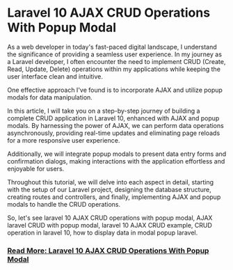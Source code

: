 # Laravel 10 AJAX CRUD Operations With Popup Modal

As a web developer in today's fast-paced digital landscape, I understand the significance of providing a seamless user experience. In my journey as a Laravel developer, I often encounter the need to implement CRUD (Create, Read, Update, Delete) operations within my applications while keeping the user interface clean and intuitive.

One effective approach I've found is to incorporate AJAX and utilize popup modals for data manipulation.

In this article, I will take you on a step-by-step journey of building a complete CRUD application in Laravel 10, enhanced with AJAX and popup modals. By harnessing the power of AJAX, we can perform data operations asynchronously, providing real-time updates and eliminating page reloads for a more responsive user experience.

Additionally, we will integrate popup modals to present data entry forms and confirmation dialogs, making interactions with the application effortless and enjoyable for users.

Throughout this tutorial, we will delve into each aspect in detail, starting with the setup of our Laravel project, designing the database structure, creating routes and controllers, and finally, implementing AJAX and popup modals to handle the CRUD operations.

So, let's see laravel 10 AJAX CRUD operations with popup modal, AJAX laravel CRUD with popup modal, laravel 10 AJAX CRUD example, CRUD operation in laravel 10, how to display data in modal popup laravel.

### [Read More: Laravel 10 AJAX CRUD Operations With Popup Modal](https://vidvatek.com/post/laravel-10-ajax-crud-operations-with-popup-modal)
